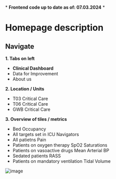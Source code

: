 \* **Frontend code up to date as of: 07.03.2024** \*

# Homepage description

## Navigate


**1. Tabs on left**


   * **Clinical Dashboard** 
   * Data for Improvement
   * About us

**2. Location / Units**
   * T03 Critical Care
   * T06 Critical Care
   * GWB Critical Care
     
**3.  Overview of tiles / metrics**
   * Bed Occupancy
   * All targets set in ICU Navigators
   * All patietns Pain
   * Patients on oxygen therapy SpO2 Saturations
   * Patients on vasoactive drugs Mean Arterial BP
   * Sedated patients RASS
   * Patients on mandatory ventilation Tidal Volume  
   

![image](https://github.com/inform-us/requirements_specifications/assets/94536083/0e4054ef-1e55-4559-a994-f354fc6b8065)


